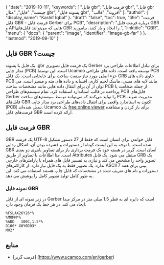 {
  "date": "2019-10-11",
  "keywords": [
"فایل gbr",
"فرمت فایل gbr",
"فایل gbr چیست",
"فایل",
"مثال gbr",
"پسوند فایل gbr",
"افزونه",
"قالب"
]،
  "author": {
    "display_name": "Kashif Iqbal"
}،
  "draft": "false",
  "toc": true,
  "title": "فرمت فایل GBR - فرمت فایل Gerber برای PCB",
  "description": "درباره فرمت فایل GBR و APIهایی که می‌توانند فایل‌های GBR را ایجاد و باز کنند، بیاموزید.",
  "linktitle": "GBR",
  "menu": {
    "docs": {
      "parent": "image",
      "identifier": "image-gb-far"
}
}،
  "lastmod": "2019-09-10"
}

## فایل GBR چیست؟

یک فایل با پسوند .gbr یک فرمت فایل تصویری Gerber برای تبادل اطلاعات طراحی برد مدار چاپی (PCB) است. این توسط Ucamco توسعه یافته است. داده های طراحی PCB جزء اصلی مورد نیاز صنعت ساخت برای جابجایی است. یک فایل GRB حاوی داده های PCB مانند لایه های مسی، ماسک لحیم کاری، افسانه و داده های مته و مسیر است. می توان از آن برای انتقال داده هایی مانند مشخصات ساخت PCB از جمله ضخامت یا پرداخت در قالب استاندارد استفاده کرد. تمام سیستم‌های طراحی PCB فایل‌های Gerber را تولید می‌کنند که می‌توانند توسط سیستم‌های ساخت PCB مدیریت شوند. فایل‌های GBR اکنون به استاندارد واقعی برای انتقال داده‌های طراحی برد مدار چاپی (PCB) تبدیل شده‌اند. Ucamco یک [free online viewer](https://gerber-viewer.ucamco.com/) برای باز کردن و مشاهده فرمت‌های فایل GBR ارائه کرده است.

## فرمت فایل GBR

GBR یک فرمت UTF-8 قابل خواندن برای انسان است که فقط از 27 دستور تشکیل شده است. با توجه به این لیست کوتاه از دستورات و فشرده بودن آن، اشکال زدایی GBR آسان است. گربر در هسته خود یک فرمت برداری باز برای تصاویر باینری دو بعدی است. متا اطلاعات با تصاویر از طریق Attributes منتقل می شود. یک فایل GRB یک تصویر واحد را مشخص می کند و نیازی به تفسیر فایل های همراه یا پارامترهای خارجی ندارد. یک تصویر فقط به یک فایل نیاز دارد. از کاراکترهای ASCII 7 بیتی برای همه دستورات و نام های تعریف شده در مشخصات که قابل چاپ هستند استفاده می کند. این به طور کامل تولید تصویر کامل را پوشش می دهد.

### نمونه فایل GBR

در زیر نمونه ای از فایل Gerber است که دایره ای به قطر 1.5 میلی متر در مرکز مبدا ایجاد می کند. در هر خط یک فرمان وجود دارد.

```
%FSLAX26Y26*%
%MOMM*%
%ADD   100C,1.5*%
D100* X0Y0D03*
M02*
```

## منابع

 * [فرمت گربر] (https://www.ucamco.com/en/gerber)

